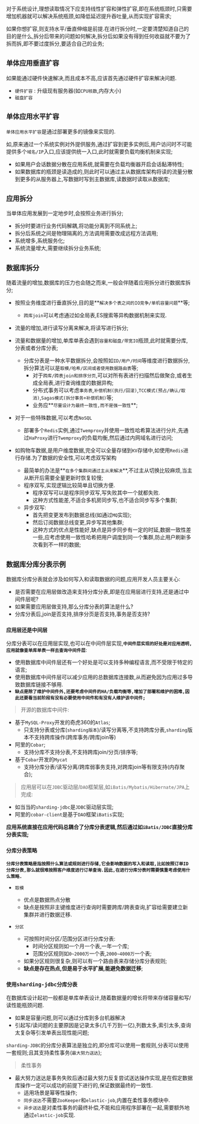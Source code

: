 对于系统设计,理想读取情况下应支持线性扩容和弹性扩容,即在系统瓶颈时,只需要增加机器就可以解决系统瓶颈,如降低延迟提升吞吐量,从而实现扩容需求;

如果你想扩容,则支持水平/垂直伸缩是前提.在进行拆分时,一定要清楚知道自己的目的是什么,拆分后带来的问题如何解决,拆分后如果没有得到任何收益就不要为了拆而拆,即不要过度拆分,要适合自己的业务;

## `单体应用垂直扩容`

如果能通过硬件快速解决,而且成本不高,应该首先通过硬件扩容来解决问题.
+ `硬件扩容` : 升级现有服务器(如`CPU核数`,内存大小)
+ `磁盘扩容`

## `单体应用水平扩容`

`单体应用水平扩容`是通过部署更多的镜像来实现的.

如,原来通过一个系统实例对外提供服务,通过扩容到更多实例后,用户访问时不可能提供多个`域名/IP`入口,应该提供统一入口,此时就需要负载均衡机制来实现;
+ 如果用户会话数据分散在应用系统,就需要在负载均衡器开启会话黏滞特性;
+ 如果数据库的瓶颈是读造成的,则此时可以通过主从数据库架构将读的流量分散到更多的从服务器上,写数据时写到主数据库,读数据时读取从数据库;

## `应用拆分`

当单体应用发展到一定地步时,会按照业务进行拆分;
+ 拆分时要进行业务代码解耦,将功能分离到不同系统上;
+ 拆分后系统之间是物理隔离的,方法调用需要改成远程方法调用;
+ 系统增多,系统服务化;
+ 系统流量增大,需要继续拆分业务系统;


## `数据库拆分`

随着流量的增加,数据库的压力也会随之而来,一般会伴随着应用拆分进行数据库拆分;
+ 按照业务维度进行垂直拆分,目的是**`解决多个表之间的IO竞争/单机容量问题`**等;
  + `跨库join`可以考虑通过如全局表,ES搜索等异构数据机制来实现.
+ 流量的增加,进行读写分离来解决,将读写进行拆分;

+ 流量和数据量的增加,单库单表会遇到`容量和磁盘/带宽IO`瓶颈,此时就需要分库,分表或者分库分表; 
  + 分库分表是一种水平数据拆分,会按照如`ID/用户/时间`等维度进行数据拆分,拆分算法可以是`取模/哈希/区间或者使用数据路由表`等;
    + 对于`跨库/跨表join和排序分页`,可以对所有表进行扫描然后做聚合,或者生成全局表,进行查询维度的数据异构;
    + 分布式事务可以考虑`事务表`,`补偿机制(执行/回滚)`,`TCC模式(预占/确认/取消)`,`Sagas模式(拆分事务+补偿机制)`等;
    + 业务应**`尽量设计为最终一致性,而不是强一致性`**;

+ 对于一些特殊数据,可以考虑`NoSQL`
  + 部署多个`Redis`实例,通过`Twemproxy`并使用一致性哈希算法进行分片,先通过`HaProxy`进行`Twemproxy`的负载均衡,然后通过内网域名进行访问;

+ 如购物车数据,是用户维度数据,完全可以全量存储到`KV`存储中,如使用`Redis`进行存储.为了数据的安全性,可以考虑双写架构
  + 最简单的办法是**`在多个集群间通过主从来解决`**,不过主从切换比较麻烦,当主从断开后需要全量更新时恢复较慢;
  + 程序双写,实现逻辑比较简单且切换方便.
    + 程序双写可以是程序同步双写,写失败其中一个就都失败.
    + 这种方式性能差,不适合多机房同步写,也不适合同步写多个集群;
  + 异步双写:
    + 首先把变更发布到数据总线(如通过`MQ`实现);
    + 然后订阅数据总线变更,异步写其他集群;
    + 这种方式的优点是性能好,缺点是异步同步有一定的时延,数据一致性差一些,应考虑使用一致性哈希把用户调度到同一个集群,防止用户刷新多次看到不一样的数据;

## `数据库分库分表示例`

数据库分库分表就会涉及如何写入和读取数据的问题,应用开发人员主要关心:
+ 是否需要在应用层做改造来支持分库分表,即是在应用层进行支持,还是通过中间件层呢?
+ 如果需要应用层做支持,那么分库分表的算法是什么?
+ 分库分表后,join是否支持,排序分页是否支持,事务是否支持?

### `应用层还是中间层`

分库分表可以在应用层实现,也可以在中间件层实现,**`中间件层实现的好处是对应用透明,应用就像查单库单表一样去查询中间件层`**:
+ 使用数据库中间件层还有一个好处是可以支持多种编程语言,而不受限于特定的语言;
+ 使用数据库中间件层可以减少应用的总数据库连接数,从而避免因为应用过多导致数据库链接不够用.
+ **`缺点是除了维护中间件外,还要考虑中间件的HA/负载均衡等,增加了部署和维护的困难,因此还要看当前阶段有没有必要使用中间件和有没有人维护该中间件;`**

>开源的数据库中间件:
+ 基于`MySQL-Proxy`开发的奇虎360的`Atlas`;
  + 只支持分表或分库(`sharding版本`)/读写分离等,不支持跨库分表,`sharding`版本不支持跨库操作(跨库事务/跨库join等)
+ 阿里的`Cobar`;
  + 支持分库不支持分表,不支持跨库join/分页/排序等;
+ 基于`Cobar`开发的`Mycat`
  + 支持分库分表/读写分离/跨库弱事务支持,对跨库join等有限支持(内存聚合);


>应用层可以在`JDBC`驱动层/`DAO`框架层,如`iBatis/Mybatis/Hibernate/JPA`上完成:
+ 如当当的`sharding-jdbc`是`JDBC`驱动层实现;
+ 阿里的`cobar-client`是基于`DAO`框架`iBatis`实现;

**应用系统直接在应用代码总耦合了分库分表逻辑,然后通过如`iBatis/JDBC`直接分库分表实现;**

### `分库分表策略`

**`分库分表策略是指按照什么算法或规则进行存储,它会影响数据的写入和读取,比如按照订单ID分库分表,那么就很难按照客户维度进行订单查询.因此,在进行分库分表时需要慎重考虑使用什么策略.`**

+ `取模`
  + 优点是数据热点分散
  + 缺点是按照非主键维度进行查询时需要跨库/跨表查询,扩容给需要建立新集群并进行数据迁移.

+ `分区`
  + 可按照时间分区/范围分区进行分库分表:
    + 时间分区规则如一个月一个表,一年一个库;
    + 范围分区规则如`0~2000万`一个表,`2000~4000万`一个表;
  + 如果分区规则很复杂,则可以有一个路由表来存储分库分表规则;
  + **缺点是存在热点,但是易于水平扩展,能避免数据迁移**;


### `使用sharding-jdbc分库分表`

在数据库设计起初一般都是单库单表设计,随着数据量的增长将带来存储容量和写/读性能瓶颈问题.
+ 如果是容量问题,则可以通过分库到多台机器解决
+ 引起写/读问题的主要原因是记录太多(几千万到一亿),列数太多,索引太多,查询太复杂等引发单表出现性能问题;

`sharding-JDBC`的分库分表算法是独立的,即分库可以使用一套规则,分表可以使用一套规则;且其支持柔性事务(`最大努力送达`);

>柔性事务
+ 最大努力送达是事务失败后通过最大努力反复尝试送达操作实现,是在假定数据库操作一定可以成功的前提下进行的,保证数据最终的一致性.
  + 适用场景是幂等性操作;
  + `同步送达`不需要`ZooKeeper`和`elastic-job`,内置在柔性事务模块中.
  + `异步送达`是对柔性事务的最终补偿,不能和应用程序部署在一起,需要额外地通过`elastic-job`实现.
